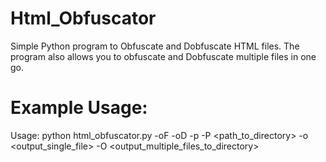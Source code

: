# Html_Obfuscator
Simple Python program to Obfuscate and Dobfuscate HTML files. The program also allows you to obfuscate and Dobfuscate multiple files in one go.

# Example Usage:
Usage: python html_obfuscator.py -oF <obfuscate> -oD <deobfuscate> -p <path for single file> -P <path_to_directory> -o <output_single_file> -O <output_multiple_files_to_directory>
